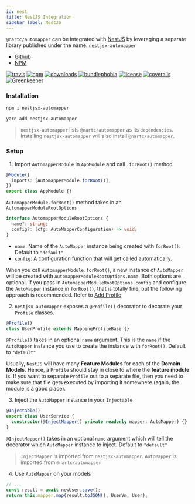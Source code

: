 ```yaml
---
id: nest
title: NestJS Integration
sidebar_label: NestJS
---
```


`@nartc/automapper` can be integrated with [NestJS](https://nestjs.com) by leveraging a separate library published under the name: `nestjsx-automapper`

- [Github](https://github.com/nestjsx/automapper)
- [NPM](https://www.npmjs.com/package/nestjsx-automapper)

<a href="https://badgen.net/travis/nestjsx/automapper"><img src="https://badgen.net/travis/nestjsx/automapper" alt="travis"/></a>
<a href="https://badgen.net/npm/v/nestjsx-automapper"><img src="https://badgen.net/npm/v/nestjsx-automapper" alt="npm"/></a>
<a href="https://badgen.net/npm/dt/nestjsx-automapper"><img src="https://badgen.net/npm/dt/nestjsx-automapper" alt="downloads"/></a>
<a href="https://badgen.net/bundlephobia/minzip/nestjsx-automapper"><img src="https://badgen.net/bundlephobia/minzip/nestjsx-automapper" alt="bundlephobia"/></a>
<a href="https://badgen.net/github/license/nestjsx/automapper"><img src="https://badgen.net/github/license/nestjsx/automapper" alt="license"/></a>
<a href="https://coveralls.io/repos/github/nestjsx/automapper/badge.svg?branch=master"><img src="https://coveralls.io/repos/github/nestjsx/automapper/badge.svg?branch=master" alt="coveralls"/></a>
<a href="https://greenkeeper.io/"><img src="https://badges.greenkeeper.io/nestjsx/automapper.svg" alt="Greenkeeper"/></a>

### Installation

```bash
npm i nestjsx-automapper
```

```bash
yarn add nestjsx-automapper
```

> `nestjsx-automapper` lists `@nartc/automapper` as its `dependencies`. Installing `nestjsx-automapper` will also install `@nartc/automapper`.

### Setup

1. Import `AutomapperModule` in `AppModule` and call `.forRoot()` method

```typescript
@Module({
  imports: [AutomapperModule.forRoot()],
})
export class AppModule {}
```

`AutomapperModule.forRoot()` method takes in an `AutomapperModuleRootOptions`

```typescript
interface AutomapperModuleRootOptions {
  name?: string;
  config?: (cfg: AutoMapperConfiguration) => void;
}
```

- `name`: Name of the `AutoMapper` instance being created with `forRoot()`. Default to `"default"`
- `config`: A configuration function that will get called automatically.

When you call `AutomapperModule.forRoot()`, a new instance of `AutoMapper` will be created with `AutomapperModuleRootOptions.name`. Both options are optional.
If you pass in `AutomapperModuleRootOptions.config` and configure the `AutoMapper` instance in `forRoot()`, that is totally fine, but the following approach is recommended. Refer to [Add Profile](./usages/init/add-profile.md)

2. `nestjsx-automapper` exposes a `@Profile()` decorator to decorate your `Profile` classes.

```typescript
@Profile()
class UserProfile extends MappingProfileBase {}
```

`@Profile()` takes in an optional `name` argument. This is the `name` if the `AutoMapper` instance you use to create the instance with `forRoot()`. Default to `"default"`

Usually, `NestJS` will have many **Feature Modules** for each of the **Domain Models**. Hence, a `Profile` should stay in close to where the **feature module** is.
If you want to separate `Profile` out to a separate file, then you need to make sure that file gets executed by importing it somewhere (again, the module is a good place).

3. Inject the `AutoMapper` instance in your `Injectable`

```typescript
@Injectable()
export class UserService {
  constructor(@InjectMapper() private readonly mapper: AutoMapper) {}
}
```

`@InjectMapper()` takes in an optional `name` argument which will tell the decorator which `AutoMapper` instance to inject. Default to `"default"`

> `InjectMapper` is imported from `nestjsx-automapper`. `AutoMapper` is imported from `@nartc/automapper`

4. Use `AutoMapper` on your models

```typescript
// ...
const result = await newUser.save();
return this.mapper.map(result.toJSON(), UserVm, User);
```
